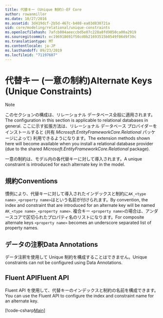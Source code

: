 ```yaml
---
title: 代替キー (Unique 制約)-EF Core
author: rowanmiller
ms.date: 10/27/2016
ms.assetid: 3d419dcf-2b5d-467c-b408-ea03d830721a
uid: core/modeling/relational/unique-constraints
ms.openlocfilehash: 7afcb804aeeccbd5e07c228a8fd9850ca00a2919
ms.sourcegitcommit: ec196918691f50cd0b21693515b0549f06d9f39c
ms.translationtype: MT
ms.contentlocale: ja-JP
ms.lasthandoff: 09/23/2019
ms.locfileid: "71197607"
---
```

# <a name="alternate-keys-unique-constraints"></a><span data-ttu-id="c57cf-102">代替キー (一意の制約)</span><span class="sxs-lookup"><span data-stu-id="c57cf-102">Alternate Keys (Unique Constraints)</span></span>

> [!NOTE]  
> <span data-ttu-id="c57cf-103">このセクションの構成は、リレーショナル データベース全般に適用されます。</span><span class="sxs-lookup"><span data-stu-id="c57cf-103">The configuration in this section is applicable to relational databases in general.</span></span> <span data-ttu-id="c57cf-104">ここに示す拡張方法は、リレーショナル データベース プロバイダーをインストールすると (共有 *Microsoft.EntityFrameworkCore.Relational* パッケージによって) 利用できるようになります。</span><span class="sxs-lookup"><span data-stu-id="c57cf-104">The extension methods shown here will become available when you install a relational database provider (due to the shared *Microsoft.EntityFrameworkCore.Relational* package).</span></span>

<span data-ttu-id="c57cf-105">一意の制約は、モデル内の各代替キーに対して導入されます。</span><span class="sxs-lookup"><span data-stu-id="c57cf-105">A unique constraint is introduced for each alternate key in the model.</span></span>

## <a name="conventions"></a><span data-ttu-id="c57cf-106">規約</span><span class="sxs-lookup"><span data-stu-id="c57cf-106">Conventions</span></span>

<span data-ttu-id="c57cf-107">慣例により、代替キーに対して導入されたインデックスと制約に`AK_<type name>_<property name>`はという名前が付けられます。</span><span class="sxs-lookup"><span data-stu-id="c57cf-107">By convention, the index and constraint that are introduced for an alternate key will be named `AK_<type name>_<property name>`.</span></span> <span data-ttu-id="c57cf-108">複合キー `<property name>`の場合は、アンダースコアで区切られたプロパティ名のリストになります。</span><span class="sxs-lookup"><span data-stu-id="c57cf-108">For composite alternate keys `<property name>` becomes an underscore separated list of property names.</span></span>

## <a name="data-annotations"></a><span data-ttu-id="c57cf-109">データの注釈</span><span class="sxs-lookup"><span data-stu-id="c57cf-109">Data Annotations</span></span>

<span data-ttu-id="c57cf-110">データ注釈を使用して Unique 制約を構成することはできません。</span><span class="sxs-lookup"><span data-stu-id="c57cf-110">Unique constraints can not be configured using Data Annotations.</span></span>

## <a name="fluent-api"></a><span data-ttu-id="c57cf-111">Fluent API</span><span class="sxs-lookup"><span data-stu-id="c57cf-111">Fluent API</span></span>

<span data-ttu-id="c57cf-112">Fluent API を使用して、代替キーのインデックスと制約の名前を構成できます。</span><span class="sxs-lookup"><span data-stu-id="c57cf-112">You can use the Fluent API to configure the index and constraint name for an alternate key.</span></span>

[!code-csharp[Main](../../../../samples/core/Modeling/FluentAPI/Relational/AlternateKeyName.cs?name=Model&highlight=9)]
